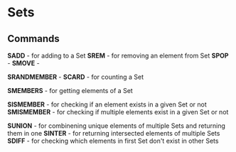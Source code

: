 # Sets

## Commands

**SADD** - for adding to a Set
**SREM** - for removing an element from Set
**SPOP** -
**SMOVE** -

**SRANDMEMBER** -
**SCARD** - for counting a Set

**SMEMBERS** - for getting elements of a Set

**SISMEMBER** - for checking if an element exists in a given Set or not
**SMISMEMBER** - for checking if multiple elements exist in a given Set or not

**SUNION** - for combinening unique elements of multiple Sets and returning them in one
**SINTER** - for returning intersected elements of multiple Sets
**SDIFF** - for checking which elements in first Set don't exist in other Sets
